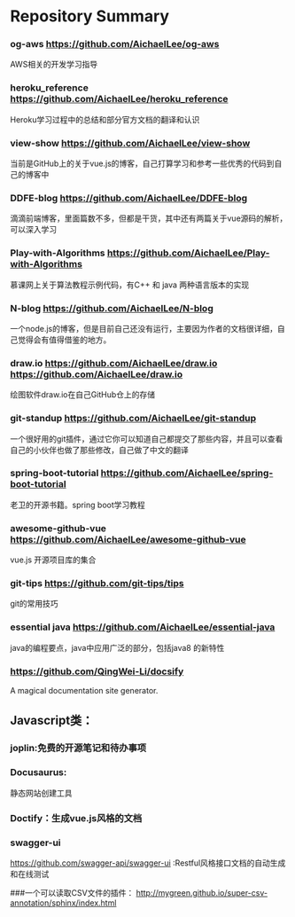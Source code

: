 # Repository Summary

### og-aws https://github.com/AichaelLee/og-aws
AWS相关的开发学习指导

### heroku_reference https://github.com/AichaelLee/heroku_reference
Heroku学习过程中的总结和部分官方文档的翻译和认识
### view-show https://github.com/AichaelLee/view-show
当前是GitHub上的关于vue.js的博客，自己打算学习和参考一些优秀的代码到自己的博客中
### DDFE-blog https://github.com/AichaelLee/DDFE-blog
滴滴前端博客，里面篇数不多，但都是干货，其中还有两篇关于vue源码的解析，可以深入学习
### Play-with-Algorithms https://github.com/AichaelLee/Play-with-Algorithms
慕课网上关于算法教程示例代码，有C++ 和 java 两种语言版本的实现
### N-blog https://github.com/AichaelLee/N-blog
一个node.js的博客，但是目前自己还没有运行，主要因为作者的文档很详细，自己觉得会有值得借鉴的地方。
### draw.io https://github.com/AichaelLee/draw.io https://github.com/AichaelLee/draw.io
绘图软件draw.io在自己GitHub仓上的存储
### git-standup https://github.com/AichaelLee/git-standup
一个很好用的git插件，通过它你可以知道自己都提交了那些内容，并且可以查看自己的小伙伴也做了那些修改，自己做了中文的翻译
### spring-boot-tutorial https://github.com/AichaelLee/spring-boot-tutorial
老卫的开源书籍。spring boot学习教程
 ### awesome-github-vue https://github.com/AichaelLee/awesome-github-vue
 vue.js 开源项目库的集合
 ### git-tips https://github.com/git-tips/tips
 git的常用技巧
 ### essential java https://github.com/AichaelLee/essential-java
 java的编程要点，java中应用广泛的部分，包括java8 的新特性


### https://github.com/QingWei-Li/docsify 
A magical documentation site generator.
## Javascript类：
### joplin:免费的开源笔记和待办事项
### Docusaurus:
静态网站创建工具
### Doctify：生成vue.js风格的文档



### swagger-ui 
https://github.com/swagger-api/swagger-ui
:Restful风格接口文档的自动生成和在线测试

###一个可以读取CSV文件的插件：
http://mygreen.github.io/super-csv-annotation/sphinx/index.html
